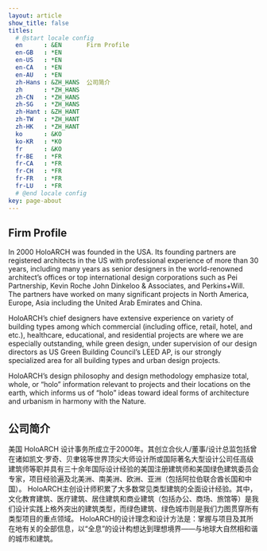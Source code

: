 ```yaml
---
layout: article
show_title: false
titles:
  # @start locale config
  en      : &EN       Firm Profile
  en-GB   : *EN
  en-US   : *EN
  en-CA   : *EN
  en-AU   : *EN
  zh-Hans : &ZH_HANS  公司简介
  zh      : *ZH_HANS
  zh-CN   : *ZH_HANS
  zh-SG   : *ZH_HANS
  zh-Hant : &ZH_HANT
  zh-TW   : *ZH_HANT
  zh-HK   : *ZH_HANT
  ko      : &KO      
  ko-KR   : *KO
  fr      : &KO
  fr-BE   : *FR
  fr-CA   : *FR
  fr-CH   : *FR
  fr-FR   : *FR
  fr-LU   : *FR
  # @end locale config
key: page-about
---
```

## Firm Profile
In 2000 HoloARCH was founded in the USA. Its founding partners are registered architects in the US with professional experience of more than 30 years, including many years as senior designers in the world-renowned architect’s offices or top international design corporations such as Pei Partnership, Kevin Roche John Dinkeloo & Associates, and Perkins+Will. The partners have worked on many significant projects in North America, Europe, Asia including the United Arab Emirates and China.

HoloARCH’s chief designers have extensive experience on variety of building types among which commercial (including office, retail, hotel, and etc.), healthcare, educational, and residential projects are where we are especially outstanding, while green design, under supervision of our design directors as US Green Building Council’s LEED AP, is our strongly specialized area for all building types and urban design projects.

HoloARCH’s design philosophy and design methodology emphasize total, whole, or “holo” information relevant to projects and their locations on the earth, which informs us of “holo” ideas toward ideal forms of architecture and urbanism in harmony with the Nature.


## 公司简介
美国 HoloARCH 设计事务所成立于2000年。其创立合伙人/董事/设计总监包括曾在诸如凯文·罗奇、贝聿铭等世界顶尖大师设计所或国际著名大型设计公司任高级建筑师等职并具有三十余年国际设计经验的美国注册建筑师和美国绿色建筑委员会专家，项目经验遍及北美洲、南美洲、欧洲、亚洲（包括阿拉伯联合酋长国和中国）。
HoloARCH主创设计师积累了大多数常见类型建筑的全面设计经验。其中，文化教育建筑、医疗建筑、居住建筑和商业建筑（包括办公、商场、旅馆等）是我们设计实践上格外突出的建筑类型，而绿色建筑、绿色城市则是我们力图贯穿所有类型项目的重点领域。
HoloARCH的设计理念和设计方法是：掌握与项目及其所在地有关的全部信息，以“全息”的设计构想达到理想境界——与地球大自然相和谐的城市和建筑。
